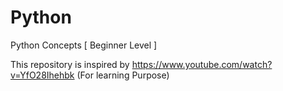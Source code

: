 # Python
Python Concepts [ Beginner Level ]

This repository is inspired by https://www.youtube.com/watch?v=YfO28Ihehbk
(For learning Purpose)
